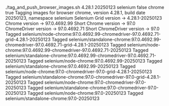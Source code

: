 ./tag_and_push_browser_images.sh 4.28.1 20250123 selenium false chrome true
Tagging images for browser chrome, version 4.28.1, build date 20250123, namespace selenium
Selenium Grid version -> 4.28.1-20250123
Chrome version -> 97.0.4692.99
Short Chrome version -> 97.0
ChromeDriver version -> 97.0.4692.71
Short ChromeDriver version -> 97.0
Tagged selenium/node-chrome:97.0.4692.99-chromedriver-97.0.4692.71-grid-4.28.1-20250123
Tagged selenium/standalone-chrome:97.0.4692.99-chromedriver-97.0.4692.71-grid-4.28.1-20250123
Tagged selenium/node-chrome:97.0.4692.99-chromedriver-97.0.4692.71-20250123
Tagged selenium/standalone-chrome:97.0.4692.99-chromedriver-97.0.4692.71-20250123
Tagged selenium/node-chrome:97.0.4692.99-20250123
Tagged selenium/standalone-chrome:97.0.4692.99-20250123
Tagged selenium/node-chrome:97.0-chromedriver-97.0-grid-4.28.1-20250123
Tagged selenium/standalone-chrome:97.0-chromedriver-97.0-grid-4.28.1-20250123
Tagged selenium/node-chrome:97.0-chromedriver-97.0-20250123
Tagged selenium/standalone-chrome:97.0-chromedriver-97.0-20250123
Tagged selenium/node-chrome:97.0-20250123
Tagged selenium/standalone-chrome:97.0-20250123
